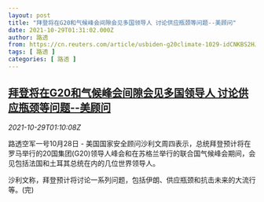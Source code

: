 ```yaml
---
layout: post
title: "拜登将在G20和气候峰会间隙会见多国领导人 讨论供应瓶颈等问题--美顾问"
date: 2021-10-29T01:31:02.000Z
author: 路透
from: https://cn.reuters.com/article/usbiden-g20climate-1029-idCNKBS2HJ049
tags: [ 路透 ]
categories: [ 路透 ]
---
```

<!--1635471062000-->
[拜登将在G20和气候峰会间隙会见多国领导人 讨论供应瓶颈等问题--美顾问](https://cn.reuters.com/article/usbiden-g20climate-1029-idCNKBS2HJ049)
------

<div>
<div><i>2021-10-29T01:10:08Z</i></div><p>路透空军一号10月28日 - 美国国家安全顾问沙利文周四表示，总统拜登预计将在罗马举行的20国集团(G20)领导人峰会和在苏格兰举行的联合国气候峰会期间，会见包括法国和土耳其总统在内的几位世界领导人。</p><p>沙利文称，拜登预计将讨论一系列问题，包括伊朗、供应瓶颈和抗击未来的大流行等。(完)</p>
</div>
